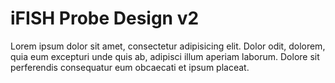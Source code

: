 # iFISH Probe Design v2

Lorem ipsum dolor sit amet, consectetur adipisicing elit. Dolor odit, dolorem, quia eum excepturi unde quis ab, adipisci illum aperiam laborum. Dolore sit perferendis consequatur eum obcaecati et ipsum placeat.